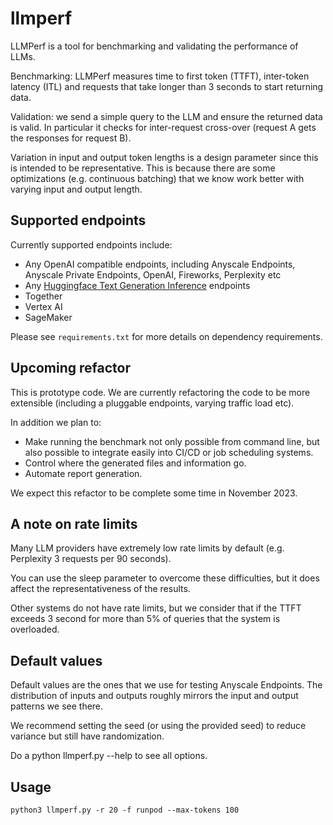 # llmperf

LLMPerf is a tool for benchmarking and validating the performance of LLMs.

Benchmarking: LLMPerf measures time to first token (TTFT),
inter-token latency (ITL) and requests that take longer than 3 seconds
to start returning data.

Validation: we send a simple query to the LLM and ensure the returned data
is valid. In particular it checks for inter-request cross-over
(request A gets the responses for request B).

Variation in input and output token lengths is a design parameter
since this is intended to be representative. This is because
there are some optimizations (e.g. continuous batching) that
we know work better with varying input and output length.

## Supported endpoints

Currently supported endpoints include:

- Any OpenAI compatible endpoints, including Anyscale Endpoints,
  Anyscale Private Endpoints, OpenAI, Fireworks, Perplexity etc
- Any [Huggingface Text Generation Inference](https://github.com/huggingface/text-generation-inference) endpoints
- Together
- Vertex AI
- SageMaker

Please see `requirements.txt` for more details on dependency requirements.

## Upcoming refactor

This is prototype code. We are currently refactoring the code to be more
extensible (including a pluggable endpoints, varying traffic load etc).

In addition we plan to:

- Make running the benchmark not only possible from
  command line, but also possible to integrate easily into CI/CD or job scheduling
  systems.
- Control where the generated files and information go.
- Automate report generation.

We expect this refactor to be complete some time in November 2023.

## A note on rate limits

Many LLM providers have extremely low rate limits by default (e.g. Perplexity 3 requests per 90 seconds).

You can use the sleep parameter to overcome these difficulties, but it does affect the representativeness of the results.

Other systems do not have rate limits, but we consider that if the TTFT exceeds 3 second for more than
5% of queries that the system is overloaded.

## Default values

Default values are the ones that we use for testing Anyscale Endpoints.
The distribution of inputs and outputs roughly mirrors the input and output
patterns we see there.

We recommend setting the seed (or using the provided seed) to reduce variance but
still have randomization.

Do a python llmperf.py --help to see all options.

## Usage

`python3 llmperf.py -r 20 -f runpod --max-tokens 100`
